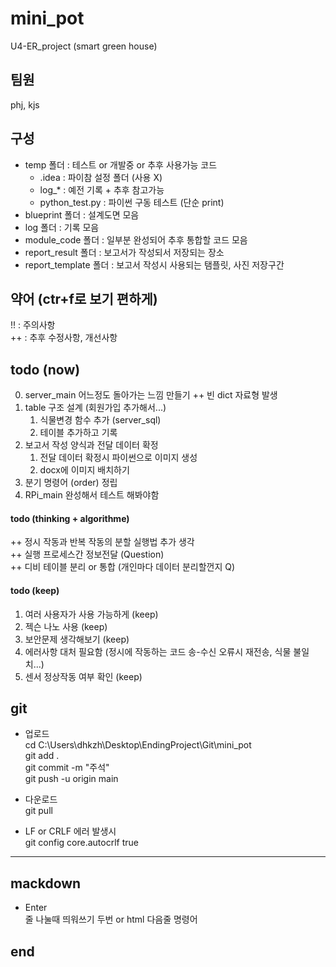 # mini_pot  
U4-ER_project (smart green house)  
  
## 팀원  
phj, kjs  
  
## 구성  
* temp 폴더 : 테스트 or 개발중 or 추후 사용가능 코드  
    + .idea : 파이참 설정 폴더 (사용 X)  
    + log_* : 예전 기록 + 추후 참고가능  
    + python_test.py : 파이썬 구동 테스트 (단순 print)  
* blueprint 폴더 : 설계도면 모음  
* log 폴더 : 기록 모음  
* module_code 폴더 : 일부분 완성되어 추후 통합할 코드 모음  
* report_result 폴더 : 보고서가 작성되서 저장되는 장소
* report_template 폴더 : 보고서 작성시 사용되는 탬플릿, 사진 저장구간
  
## 약어 (ctr+f로 보기 편하게)  
!! : 주의사항  
++ : 추후 수정사항, 개선사항  
  
## todo (now)  
0. server_main 어느정도 돌아가는 느낌 만들기  ++ 빈 dict 자료형 발생  
1. table 구조 설계 (회원가입 추가해서...)  
    1. 식물변경 함수 추가 (server_sql)  
    2. 테이블 추가하고 기록  
2. 보고서 작성 양식과 전달 데이터 확정  
    1. 전달 데이터 확정시 파이썬으로 이미지 생성  
    2. docx에 이미지 배치하기  
3. 분기 명령어 (order) 정립 
4. RPi_main 완성해서 테스트 해봐야함  
#### todo (thinking + algorithme)  
++ 정시 작동과 반복 작동의 분할 실행법 추가 생각  
++ 실행 프로세스간 정보전달 (Question)  
++ 디비 테이블 분리 or 통합 (개인마다 데이터 분리할껀지 Q)  
#### todo (keep)  
1. 여러 사용자가 사용 가능하게 (keep)  
2. 젝슨 나노 사용 (keep)  
3. 보안문제 생각해보기 (keep)  
4. 에러사항 대처 필요함 (정시에 작동하는 코드 송-수신 오류시 재전송, 식물 불일치...)  
5. 센서 정상작동 여부 확인 (keep)  
  
## git  
* 업로드  
cd C:\Users\dhkzh\Desktop\EndingProject\Git\mini_pot  
git add .  
git commit -m "주석"  
git push -u origin main  
  
* 다운로드  
git pull  
  
* LF or CRLF 에러 발생시  
git config core.autocrlf true  
  
- - - - -  
  
## mackdown  
* Enter  
줄 나눌때 띄워쓰기 두번 or html 다음줄 명령어 <br>  
  





  
## end  